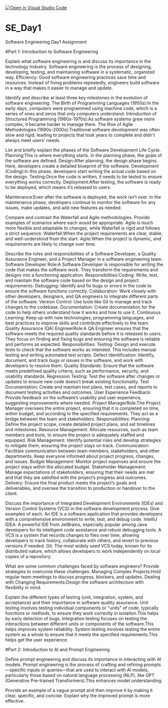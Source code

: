 [![Open in Visual Studio Code](https://classroom.github.com/assets/open-in-vscode-2e0aaae1b6195c2367325f4f02e2d04e9abb55f0b24a779b69b11b9e10269abc.svg)](https://classroom.github.com/online_ide?assignment_repo_id=15567493&assignment_repo_type=AssignmentRepo)
# SE_Day1
Software Engineering Day1 Assignment

#Part 1: Introduction to Software Engineering

Explain what software engineering is and discuss its importance in the technology industry.
Software engineering is the process of designing, developing, testing, and maintaining software in a systematic, organized way.
Efficiency: Good software engineering practices save time and resources. Instead of fixing problems repeatedly, engineers build software in a way that makes it easier to manage and update.

Identify and describe at least three key milestones in the evolution of software engineering.
The Birth of Programming Languages (1950s):In the early days, computers were programmed using machine code, which is a series of ones and zeros that only computers understand.
Introduction of Structured Programming (1960s-1970s):As software systems grew more complex, it became harder to manage them.
The Rise of Agile Methodologies (1990s-2000s):Traditional software development was often slow and rigid, leading to projects that took years to complete and didn't always meet users' needs.

List and briefly explain the phases of the Software Development Life Cycle.
Planning:This is where everything starts. In the planning phase, the goals of the software are defined.
Design:After planning, the design phase begins. Here, developers create a detailed blueprint of the software.
Development (Coding):In this phase, developers start writing the actual code based on the design.
Testing:Once the code is written, it needs to be tested to ensure everything works correctly.
Deployment:After testing, the software is ready to be deployed, which means it’s released to users.

Maintenance:Even after the software is deployed, the work isn’t over. In the maintenance phase, developers continue to monitor the software for any issues, make updates, and add new features as needed.

Compare and contrast the Waterfall and Agile methodologies. Provide examples of scenarios where each would be appropriate.
Agile is much more flexible and adaptable to changes, while Waterfall is rigid and follows a strict sequence.
Waterfall:When the project requirements are clear, stable, and well-understood from the start.
Agile:When the project is dynamic, and requirements are likely to change over time.


Describe the roles and responsibilities of a Software Developer, a Quality Assurance Engineer, and a Project Manager in a software engineering team.
Software Developer Role:A Software Developer is responsible for writing the code that makes the software work. They transform the requirements and designs into a functioning application.
Responsibilities:Coding: Write, test, and maintain the software code based on the design and project requirements.
Debugging: Identify and fix bugs or errors in the code to ensure the software functions correctly.
Collaboration: Work closely with other developers, designers, and QA engineers to integrate different parts of the software.
Version Control: Use tools like Git to manage and track changes to the codebase.
Documentation: Create documentation for the code to help others understand how it works and how to use it.
Continuous Learning: Keep up with new technologies, programming languages, and best practices to improve skills and contribute effectively to the team.
Quality Assurance (QA) EngineerRole:A QA Engineer ensures that the software meets the required quality standards before it is released to users. They focus on finding and fixing bugs and ensuring the software is reliable and performs as expected.
Responsibilities:
Testing: Design and execute tests to check that the software works as intended. This includes manual testing and writing automated test scripts.
Defect Identification: Identify, document, and track bugs or issues in the software, and work with developers to resolve them.
Quality Standards: Ensure that the software meets predefined quality criteria, such as performance, security, and usability standards.
Regression Testing: Test the software after changes or updates to ensure new code doesn’t break existing functionality.
Test Documentation: Create and maintain test plans, test cases, and reports to document testing activities and outcomes.
User Experience Feedback: Provide feedback on the software’s usability and user experience, suggesting improvements where needed.
Project ManagerRole:The Project Manager oversees the entire project, ensuring that it is completed on time, within budget, and according to the specified requirements. They act as a bridge between the team and stakeholders.
Responsibilities:
Planning: Define the project scope, create detailed project plans, and set timelines and milestones.
Resource Management: Allocate resources, such as team members and tools, to ensure the project is adequately staffed and equipped.
Risk Management: Identify potential risks and develop strategies to mitigate them, ensuring the project stays on track.
Communication: Facilitate communication between team members, stakeholders, and other departments. Keep everyone informed about project progress, changes, and issues.
Budget Management: Monitor project expenses and ensure the project stays within the allocated budget.
Stakeholder Management: Manage expectations of stakeholders, ensuring that their needs are met and that they are satisfied with the project’s progress and outcomes.
Delivery: Ensure the final product meets the project’s goals and deliverables, and oversee the transition to production or handover to the client.


Discuss the importance of Integrated Development Environments (IDEs) and Version Control Systems (VCS) in the software development process. Give examples of each.
An IDE is a software application that provides developers with a comprehensive environment to write, test, and debug code. IntelliJ IDEA: A powerful IDE from JetBrains, especially popular among Java developers for its intelligent code assistance and robust debugging tools.
A VCS is a system that records changes to files over time, allowing developers to track history, collaborate with others, and revert to previous versions if needed. Git: The most widely used VCS today, known for its distributed nature, which allows developers to work independently on local copies of a repository.

What are some common challenges faced by software engineers? Provide strategies to overcome these challenges.
Managing Complex Projects:Hold regular team meetings to discuss progress, blockers, and updates.
Dealing with Changing Requirements:Design the software architecture with flexibility in mind. 



Explain the different types of testing (unit, integration, system, and acceptance) and their importance in software quality assurance.
Unit testing involves testing individual components or "units" of code, typically functions or methods, to ensure they work correctly in isolation.This helps by early detection of bugs.
Integration testing focuses on testing the interactions between different units or components of the software.This helps improves system reliability.
System testing involves testing the entire system as a whole to ensure that it meets the specified requirements.This helps get the user experience.


#Part 2: Introduction to AI and Prompt Engineering


Define prompt engineering and discuss its importance in interacting with AI models.
Prompt engineering is the process of crafting and refining prompts—specific inputs or queries—that are used to interact with AI models, particularly those based on natural language processing (NLP), like GPT (Generative Pre-trained Transformers).This enhances model understanding.


Provide an example of a vague prompt and then improve it by making it clear, specific, and concise. Explain why the improved prompt is more effective.
